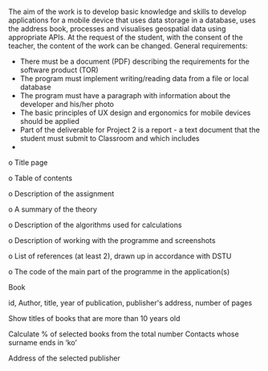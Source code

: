  The aim of the work is to develop basic knowledge and skills to develop applications for a mobile device that uses data storage in a database, uses the address book, processes and visualises geospatial data using appropriate APIs. At the request of the student, with the consent of the teacher, the content of the work can be changed.
General requirements:
- There must be a document (PDF) describing the requirements for the software product (TOR)
- The program must implement writing/reading data from a file or local database
- The program must have a paragraph with information about the developer and his/her photo
- The basic principles of UX design and ergonomics for mobile devices should be applied
- Part of the deliverable for Project 2 is a report - a text document that the student must submit to Classroom and which includes
- 
 o Title page

 o Table of contents

 o Description of the assignment

 o A summary of the theory
 
 o Description of the algorithms used for calculations

 o Description of working with the programme and screenshots

 o List of references (at least 2), drawn up in accordance with DSTU

 o The code of the main part of the programme in the application(s)

 Book

 id, Author, title, year of publication, publisher's address, number of pages

 Show titles of books that are more than 10 years old

 Calculate % of selected books from the total number
 Contacts whose surname ends in ‘ko’

 Address of the selected publisher
